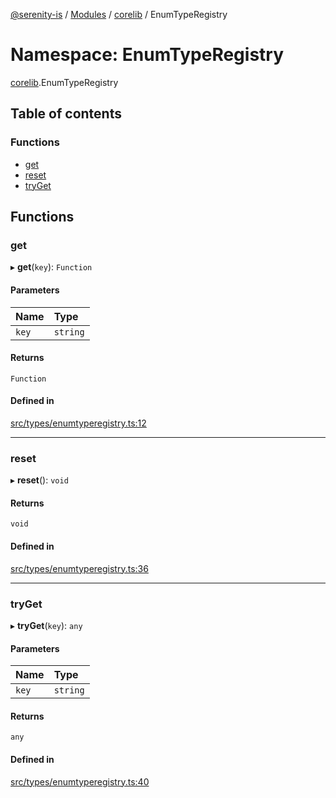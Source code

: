 [@serenity-is](../README.md) / [Modules](../modules.md) / [corelib](corelib.md) / EnumTypeRegistry

# Namespace: EnumTypeRegistry

[corelib](corelib.md).EnumTypeRegistry

## Table of contents

### Functions

- [get](corelib.EnumTypeRegistry.md#get)
- [reset](corelib.EnumTypeRegistry.md#reset)
- [tryGet](corelib.EnumTypeRegistry.md#tryget)

## Functions

### get

▸ **get**(`key`): `Function`

#### Parameters

| Name | Type |
| :------ | :------ |
| `key` | `string` |

#### Returns

`Function`

#### Defined in

[src/types/enumtyperegistry.ts:12](https://github.com/serenity-is/serenity/blob/master/packages/corelib/src/types/enumtyperegistry.ts#line&#x3D;12)

___

### reset

▸ **reset**(): `void`

#### Returns

`void`

#### Defined in

[src/types/enumtyperegistry.ts:36](https://github.com/serenity-is/serenity/blob/master/packages/corelib/src/types/enumtyperegistry.ts#line&#x3D;36)

___

### tryGet

▸ **tryGet**(`key`): `any`

#### Parameters

| Name | Type |
| :------ | :------ |
| `key` | `string` |

#### Returns

`any`

#### Defined in

[src/types/enumtyperegistry.ts:40](https://github.com/serenity-is/serenity/blob/master/packages/corelib/src/types/enumtyperegistry.ts#line&#x3D;40)
